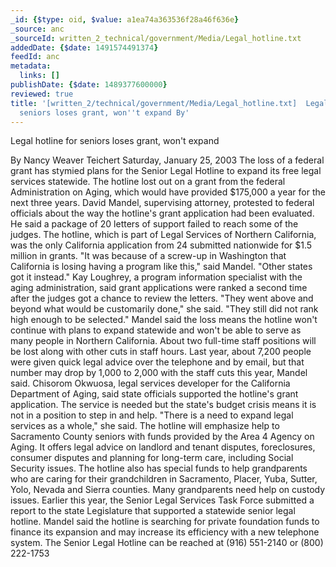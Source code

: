 ```yaml
---
_id: {$type: oid, $value: a1ea74a363536f28a46f636e}
_source: anc
_sourceId: written_2_technical/government/Media/Legal_hotline.txt
addedDate: {$date: 1491574491374}
feedId: anc
metadata:
  links: []
publishDate: {$date: 1489377600000}
reviewed: true
title: '[written_2/technical/government/Media/Legal_hotline.txt]  Legal hotline for
  seniors loses grant, won''t expand By'
---
```

Legal hotline for seniors loses grant, won&#x27;t expand

By Nancy Weaver Teichert
Saturday, January 25, 2003
The loss of a federal grant has stymied plans for the Senior
Legal Hotline to expand its free legal services statewide.
The hotline lost out on a grant from the federal Administration
on Aging, which would have provided $175,000 a year for the next
three years.
David Mandel, supervising attorney, protested to federal
officials about the way the hotline&#x27;s grant application had been
evaluated. He said a package of 20 letters of support failed to
reach some of the judges.
The hotline, which is part of Legal Services of Northern
<geo  id='5332921'>California</geo>, was the only <geo  id='5332921'>California</geo> application from 24 submitted
nationwide for $1.5 million in grants. &quot;It was because of a
screw-up in <geo  id='5815135'><geo  id='4140963'>Washington</geo></geo> that <geo  id='5332921'>California</geo> is losing having a program
like this,&quot; said Mandel. &quot;Other states got it instead.&quot;
Kay Loughrey, a program information specialist with the aging
administration, said grant applications were ranked a second time
after the judges got a chance to review the letters. &quot;They went
above and beyond what would be customarily done,&quot; she said. &quot;They
still did not rank high enough to be selected.&quot;
Mandel said the loss means the hotline won&#x27;t continue with plans
to expand statewide and won&#x27;t be able to serve as many people in
Northern <geo  id='5332921'>California</geo>.
About two full-time staff positions will be lost along with
other cuts in staff hours. Last year, about 7,200 people were given
quick legal advice over the telephone and by email, but that number
may drop by 1,000 to 2,000 with the staff cuts this year, Mandel
said.
Chisorom Okwuosa, legal services developer for the <geo  id='5332921'>California</geo>
Department of Aging, said state officials supported the hotline&#x27;s
grant application. The service is needed but the state&#x27;s budget
crisis means it is not in a position to step in and help. &quot;There is
a need to expand legal services as a whole,&quot; she said.
The hotline will emphasize help to <geo  id='5389519'>Sacramento County</geo> seniors
with funds provided by the Area 4 Agency on Aging. It offers legal
advice on landlord and tenant disputes, foreclosures, consumer
disputes and planning for long-term care, including Social Security
issues.
The hotline also has special funds to help grandparents who are
caring for their grandchildren in <geo  id='5389519'>Sacramento</geo>, <geo  id='5383537'>Placer</geo>, <geo  id='5411026'>Yuba</geo>, <geo  id='5400390'>Sutter</geo>,
<geo  id='5410882'>Yolo</geo>, <geo  id='5376509'>Nevada</geo> and <geo  id='5395582'>Sierra</geo> counties. Many grandparents need help on
custody issues.
Earlier this year, the Senior Legal Services Task Force
submitted a report to the state Legislature that supported a
statewide senior legal hotline.
Mandel said the hotline is searching for private foundation
funds to finance its expansion and may increase its efficiency with
a new telephone system.
The Senior Legal Hotline can be reached at (916) 551-2140 or
<ignore  id='undefined'>(800) 222-1753</ignore>
